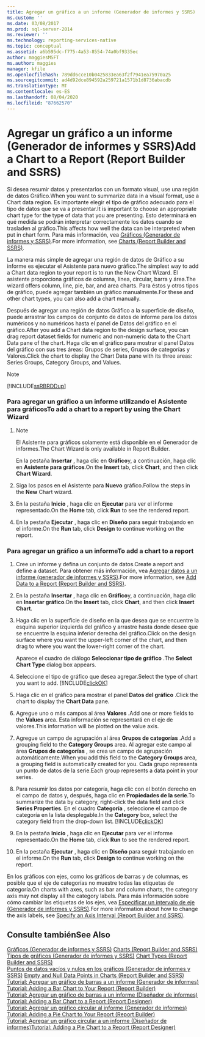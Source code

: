 ```yaml
---
title: Agregar un gráfico a un informe (Generador de informes y SSRS) | Microsoft Docs
ms.custom: ''
ms.date: 03/08/2017
ms.prod: sql-server-2014
ms.reviewer: ''
ms.technology: reporting-services-native
ms.topic: conceptual
ms.assetid: a6b595dc-f775-4a53-8554-74a0bf9335ec
author: maggiesMSFT
ms.author: maggies
manager: kfile
ms.openlocfilehash: 789dd6cce10b0425833ea63f2f7941ea75970a25
ms.sourcegitcommit: ad4d92dce894592a259721a1571b1d8736abacdb
ms.translationtype: MT
ms.contentlocale: es-ES
ms.lasthandoff: 08/04/2020
ms.locfileid: "87662570"
---
```

# <a name="add-a-chart-to-a-report-report-builder-and-ssrs"></a><span data-ttu-id="b7651-102">Agregar un gráfico a un informe (Generador de informes y SSRS)</span><span class="sxs-lookup"><span data-stu-id="b7651-102">Add a Chart to a Report (Report Builder and SSRS)</span></span>
  <span data-ttu-id="b7651-103">Si desea resumir datos y presentarlos con un formato visual, use una región de datos Gráfico.</span><span class="sxs-lookup"><span data-stu-id="b7651-103">When you want to summarize data in a visual format, use a Chart data region.</span></span> <span data-ttu-id="b7651-104">Es importante elegir el tipo de gráfico adecuado para el tipo de datos que se va a presentar.</span><span class="sxs-lookup"><span data-stu-id="b7651-104">It is important to choose an appropriate chart type for the type of data that you are presenting.</span></span> <span data-ttu-id="b7651-105">Esto determinará en qué medida se podrán interpretar correctamente los datos cuando se trasladen al gráfico.</span><span class="sxs-lookup"><span data-stu-id="b7651-105">This affects how well the data can be interpreted when put in chart form.</span></span> <span data-ttu-id="b7651-106">Para más información, vea [Gráficos &#40;Generador de informes y SSRS&#41;](charts-report-builder-and-ssrs.md).</span><span class="sxs-lookup"><span data-stu-id="b7651-106">For more information, see [Charts &#40;Report Builder and SSRS&#41;](charts-report-builder-and-ssrs.md).</span></span>  
  
 <span data-ttu-id="b7651-107">La manera más simple de agregar una región de datos de Gráfico a su informe es ejecutar el Asistente para nuevo gráfico.</span><span class="sxs-lookup"><span data-stu-id="b7651-107">The simplest way to add a Chart data region to your report is to run the New Chart Wizard.</span></span> <span data-ttu-id="b7651-108">El asistente proporciona gráficos de columna, línea, circular, barra y área.</span><span class="sxs-lookup"><span data-stu-id="b7651-108">The wizard offers column, line, pie, bar, and area charts.</span></span> <span data-ttu-id="b7651-109">Para éstos y otros tipos de gráfico, puede agregar también un gráfico manualmente.</span><span class="sxs-lookup"><span data-stu-id="b7651-109">For these and other chart types, you can also add a chart manually.</span></span>  
  
 <span data-ttu-id="b7651-110">Después de agregar una región de datos Gráfico a la superficie de diseño, puede arrastrar los campos de conjunto de datos de informe para los datos numéricos y no numéricos hasta el panel de Datos del gráfico en el gráfico.</span><span class="sxs-lookup"><span data-stu-id="b7651-110">After you add a Chart data region to the design surface, you can drag report dataset fields for numeric and non-numeric data to the Chart Data pane of the chart.</span></span> <span data-ttu-id="b7651-111">Haga clic en el gráfico para mostrar el panel Datos del gráfico con sus tres áreas: Grupos de series, Grupos de categorías y Valores.</span><span class="sxs-lookup"><span data-stu-id="b7651-111">Click the chart to display the Chart Data pane with its three areas: Series Groups, Category Groups, and Values.</span></span>  
  
> [!NOTE]  
>  [!INCLUDE[ssRBRDDup](../../includes/ssrbrddup-md.md)]  
  
### <a name="to-add-a-chart-to-a-report-by-using-the-chart-wizard"></a><span data-ttu-id="b7651-112">Para agregar un gráfico a un informe utilizando el Asistente para gráficos</span><span class="sxs-lookup"><span data-stu-id="b7651-112">To add a chart to a report by using the Chart Wizard</span></span>  
  
1.  > [!NOTE]  
    >  <span data-ttu-id="b7651-113">El Asistente para gráficos solamente está disponible en el Generador de informes.</span><span class="sxs-lookup"><span data-stu-id="b7651-113">The Chart Wizard is only available in Report Builder.</span></span>  
  
     <span data-ttu-id="b7651-114">En la pestaña **Insertar** , haga clic en **Gráfico**y, a continuación, haga clic en **Asistente para gráficos**.</span><span class="sxs-lookup"><span data-stu-id="b7651-114">On the **Insert** tab, click **Chart**, and then click **Chart Wizard**.</span></span>  
  
2.  <span data-ttu-id="b7651-115">Siga los pasos en el Asistente para **Nuevo** gráfico.</span><span class="sxs-lookup"><span data-stu-id="b7651-115">Follow the steps in the **New** Chart wizard.</span></span>  
  
3.  <span data-ttu-id="b7651-116">En la pestaña **Inicio** , haga clic en **Ejecutar** para ver el informe representado.</span><span class="sxs-lookup"><span data-stu-id="b7651-116">On the **Home** tab, click **Run** to see the rendered report.</span></span>  
  
4.  <span data-ttu-id="b7651-117">En la pestaña **Ejecutar** , haga clic en **Diseño** para seguir trabajando en el informe.</span><span class="sxs-lookup"><span data-stu-id="b7651-117">On the **Run** tab, click **Design** to continue working on the report.</span></span>  
  
### <a name="to-add-a-chart-to-a-report"></a><span data-ttu-id="b7651-118">Para agregar un gráfico a un informe</span><span class="sxs-lookup"><span data-stu-id="b7651-118">To add a chart to a report</span></span>  
  
1.  <span data-ttu-id="b7651-119">Cree un informe y defina un conjunto de datos.</span><span class="sxs-lookup"><span data-stu-id="b7651-119">Create a report and define a dataset.</span></span> <span data-ttu-id="b7651-120">Para obtener más información, vea [Agregar datos a un informe &#40;generador de informes y SSRS&#41;](../report-data/report-datasets-ssrs.md).</span><span class="sxs-lookup"><span data-stu-id="b7651-120">For more information, see [Add Data to a Report &#40;Report Builder and SSRS&#41;](../report-data/report-datasets-ssrs.md).</span></span>  
  
2.  <span data-ttu-id="b7651-121">En la pestaña **Insertar** , haga clic en **Gráfico**y, a continuación, haga clic en **Insertar gráfico**.</span><span class="sxs-lookup"><span data-stu-id="b7651-121">On the **Insert** tab, click **Chart**, and then click **Insert Chart**.</span></span>  
  
3.  <span data-ttu-id="b7651-122">Haga clic en la superficie de diseño en la que desea que se encuentre la esquina superior izquierda del gráfico y arrastre hasta donde desee que se encuentre la esquina inferior derecha del gráfico.</span><span class="sxs-lookup"><span data-stu-id="b7651-122">Click on the design surface where you want the upper-left corner of the chart, and then drag to where you want the lower-right corner of the chart.</span></span>  
  
     <span data-ttu-id="b7651-123">Aparece el cuadro de diálogo **Seleccionar tipo de gráfico** .</span><span class="sxs-lookup"><span data-stu-id="b7651-123">The **Select Chart Type** dialog box appears.</span></span>  
  
4.  <span data-ttu-id="b7651-124">Seleccione el tipo de gráfico que desea agregar.</span><span class="sxs-lookup"><span data-stu-id="b7651-124">Select the type of chart you want to add.</span></span> [!INCLUDE[clickOK](../../../includes/clickok-md.md)]  
  
5.  <span data-ttu-id="b7651-125">Haga clic en el gráfico para mostrar el panel **Datos del gráfico** .</span><span class="sxs-lookup"><span data-stu-id="b7651-125">Click the chart to display the **Chart Data** pane.</span></span>  
  
6.  <span data-ttu-id="b7651-126">Agregue uno o más campos al área **Valores** .</span><span class="sxs-lookup"><span data-stu-id="b7651-126">Add one or more fields to the **Values** area.</span></span> <span data-ttu-id="b7651-127">Esta información se representará en el eje de valores.</span><span class="sxs-lookup"><span data-stu-id="b7651-127">This information will be plotted on the value axis.</span></span>  
  
7.  <span data-ttu-id="b7651-128">Agregue un campo de agrupación al área **Grupos de categorías** .</span><span class="sxs-lookup"><span data-stu-id="b7651-128">Add a grouping field to the **Category Groups** area.</span></span> <span data-ttu-id="b7651-129">Al agregar este campo al área **Grupos de categorías** , se crea un campo de agrupación automáticamente.</span><span class="sxs-lookup"><span data-stu-id="b7651-129">When you add this field to the **Category Groups** area, a grouping field is automatically created for you.</span></span> <span data-ttu-id="b7651-130">Cada grupo representa un punto de datos de la serie.</span><span class="sxs-lookup"><span data-stu-id="b7651-130">Each group represents a data point in your series.</span></span>  
  
8.  <span data-ttu-id="b7651-131">Para resumir los datos por categoría, haga clic con el botón derecho en el campo de datos y, después, haga clic en **Propiedades de la serie**.</span><span class="sxs-lookup"><span data-stu-id="b7651-131">To summarize the data by category, right-click the data field and click **Series Properties**.</span></span> <span data-ttu-id="b7651-132">En el cuadro **Categoría** , seleccione el campo de categoría en la lista desplegable.</span><span class="sxs-lookup"><span data-stu-id="b7651-132">In the **Category** box, select the category field from the drop-down list.</span></span> [!INCLUDE[clickOK](../../../includes/clickok-md.md)]  
  
9. <span data-ttu-id="b7651-133">En la pestaña **Inicio** , haga clic en **Ejecutar** para ver el informe representado.</span><span class="sxs-lookup"><span data-stu-id="b7651-133">On the **Home** tab, click **Run** to see the rendered report.</span></span>  
  
10. <span data-ttu-id="b7651-134">En la pestaña **Ejecutar** , haga clic en **Diseño** para seguir trabajando en el informe.</span><span class="sxs-lookup"><span data-stu-id="b7651-134">On the **Run** tab, click **Design** to continue working on the report.</span></span>  
  
 <span data-ttu-id="b7651-135">En los gráficos con ejes, como los gráficos de barras y de columnas, es posible que el eje de categorías no muestre todas las etiquetas de categoría.</span><span class="sxs-lookup"><span data-stu-id="b7651-135">On charts with axes, such as bar and column charts, the category axis may not display all the category labels.</span></span> <span data-ttu-id="b7651-136">Para más información sobre cómo cambiar las etiquetas de los ejes, vea [Especificar un intervalo de eje &#40;Generador de informes y SSRS&#41;](specify-an-axis-interval-report-builder-and-ssrs.md).</span><span class="sxs-lookup"><span data-stu-id="b7651-136">For more information about how to change the axis labels, see [Specify an Axis Interval &#40;Report Builder and SSRS&#41;](specify-an-axis-interval-report-builder-and-ssrs.md).</span></span>  
  
## <a name="see-also"></a><span data-ttu-id="b7651-137">Consulte también</span><span class="sxs-lookup"><span data-stu-id="b7651-137">See Also</span></span>  
 <span data-ttu-id="b7651-138">[Gráficos &#40;Generador de informes y SSRS&#41;](charts-report-builder-and-ssrs.md) </span><span class="sxs-lookup"><span data-stu-id="b7651-138">[Charts &#40;Report Builder and SSRS&#41;](charts-report-builder-and-ssrs.md) </span></span>  
 <span data-ttu-id="b7651-139">[Tipos de gráficos &#40;Generador de informes y SSRS&#41;](chart-types-report-builder-and-ssrs.md) </span><span class="sxs-lookup"><span data-stu-id="b7651-139">[Chart Types &#40;Report Builder and SSRS&#41;](chart-types-report-builder-and-ssrs.md) </span></span>  
 <span data-ttu-id="b7651-140">[Puntos de datos vacíos y nulos en los gráficos &#40;Generador de informes y SSRS&#41;](empty-and-null-data-points-in-charts-report-builder-and-ssrs.md) </span><span class="sxs-lookup"><span data-stu-id="b7651-140">[Empty and Null Data Points in Charts &#40;Report Builder and SSRS&#41;](empty-and-null-data-points-in-charts-report-builder-and-ssrs.md) </span></span>  
 <span data-ttu-id="b7651-141">[Tutorial: Agregar un gráfico de barras a un informe (Generador de informes)](https://go.microsoft.com/fwlink/?LinkId=198052) </span><span class="sxs-lookup"><span data-stu-id="b7651-141">[Tutorial: Adding a Bar Chart to Your Report (Report Builder)](https://go.microsoft.com/fwlink/?LinkId=198052) </span></span>  
 <span data-ttu-id="b7651-142">[Tutorial: Agregar un gráfico de barras a un informe (Diseñador de informes)](https://go.microsoft.com/fwlink/?LinkId=198042) </span><span class="sxs-lookup"><span data-stu-id="b7651-142">[Tutorial: Adding a Bar Chart to a Report (Report Designer)](https://go.microsoft.com/fwlink/?LinkId=198042) </span></span>  
 <span data-ttu-id="b7651-143">[Tutorial: Agregar un gráfico circular al informe (Generador de informes)](https://go.microsoft.com/fwlink/?LinkId=198051) </span><span class="sxs-lookup"><span data-stu-id="b7651-143">[Tutorial: Adding a Pie Chart to Your Report (Report Builder)](https://go.microsoft.com/fwlink/?LinkId=198051) </span></span>  
 [<span data-ttu-id="b7651-144">Tutorial: Agregar un gráfico circular a un informe (Diseñador de informes)</span><span class="sxs-lookup"><span data-stu-id="b7651-144">Tutorial: Adding a Pie Chart to a Report (Report Designer)</span></span>](https://go.microsoft.com/fwlink/?LinkId=198041)  
  
  
